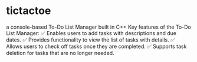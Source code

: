 # tictactoe
a console-based To-Do List Manager built in C++
Key features of the To-Do List Manager:
✅ Enables users to add tasks with descriptions and due dates.
✅ Provides functionality to view the list of tasks with details.
✅ Allows users to check off tasks once they are completed.
✅ Supports task deletion for tasks that are no longer needed.
